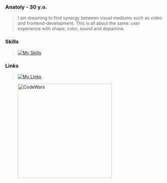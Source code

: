 ### Anatoly - 30 y.o.
> I am dreaming to find synergy between visual mediums such as video and frontend-development. This is all about the same: user experience with shape, color, sound and dopamine.
### Skills
> [![My Skills](https://skillicons.dev/icons?i=html,css,js,react,tailwind,nodejs,express,git)](https://skillicons.dev)
### Links
>[![My Links](https://skillicons.dev/icons?i=linkedin)]([https://skillicons.dev](https://www.linkedin.com/in/anatoly-vasilev-522649238/))


>[<img align="left" alt="CodeWars" width="300px" src="https://www.codewars.com/users/vastolya/badges/small"/>](https://www.codewars.com/users/vastolya)
